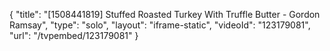 {
    "title": "[1508441819] Stuffed Roasted Turkey With Truffle Butter - Gordon Ramsay",
    "type": "solo",
    "layout": "iframe-static",
    "videoId": "123179081",
    "url": "\/tvpembed\/123179081"
}